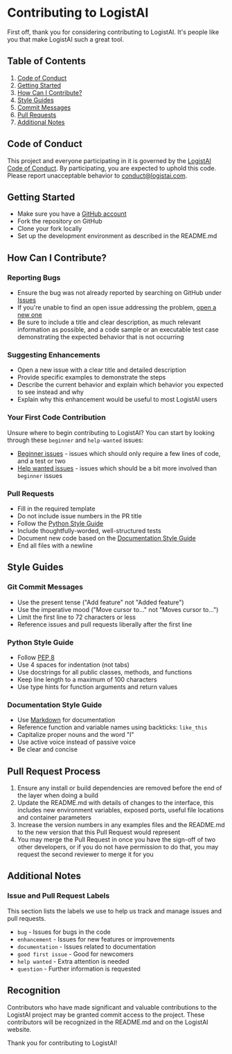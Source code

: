 # Contributing to LogistAI

First off, thank you for considering contributing to LogistAI. It's people like you that make LogistAI such a great tool.

## Table of Contents

1. [Code of Conduct](#code-of-conduct)
2. [Getting Started](#getting-started)
3. [How Can I Contribute?](#how-can-i-contribute)
4. [Style Guides](#style-guides)
5. [Commit Messages](#commit-messages)
6. [Pull Requests](#pull-requests)
7. [Additional Notes](#additional-notes)

## Code of Conduct

This project and everyone participating in it is governed by the [LogistAI Code of Conduct](CODE_OF_CONDUCT.md). By participating, you are expected to uphold this code. Please report unacceptable behavior to [conduct@logistai.com](mailto:conduct@logistai.com).

## Getting Started

- Make sure you have a [GitHub account](https://github.com/signup/free)
- Fork the repository on GitHub
- Clone your fork locally
- Set up the development environment as described in the README.md

## How Can I Contribute?

### Reporting Bugs

- Ensure the bug was not already reported by searching on GitHub under [Issues](https://github.com/logistai/logistai/issues)
- If you're unable to find an open issue addressing the problem, [open a new one](https://github.com/logistai/logistai/issues/new)
- Be sure to include a title and clear description, as much relevant information as possible, and a code sample or an executable test case demonstrating the expected behavior that is not occurring

### Suggesting Enhancements

- Open a new issue with a clear title and detailed description
- Provide specific examples to demonstrate the steps
- Describe the current behavior and explain which behavior you expected to see instead and why
- Explain why this enhancement would be useful to most LogistAI users

### Your First Code Contribution

Unsure where to begin contributing to LogistAI? You can start by looking through these `beginner` and `help-wanted` issues:

- [Beginner issues](https://github.com/logistai/logistai/labels/beginner) - issues which should only require a few lines of code, and a test or two
- [Help wanted issues](https://github.com/logistai/logistai/labels/help%20wanted) - issues which should be a bit more involved than `beginner` issues

### Pull Requests

- Fill in the required template
- Do not include issue numbers in the PR title
- Follow the [Python Style Guide](#python-style-guide)
- Include thoughtfully-worded, well-structured tests
- Document new code based on the [Documentation Style Guide](#documentation-style-guide)
- End all files with a newline

## Style Guides

### Git Commit Messages

- Use the present tense ("Add feature" not "Added feature")
- Use the imperative mood ("Move cursor to..." not "Moves cursor to...")
- Limit the first line to 72 characters or less
- Reference issues and pull requests liberally after the first line

### Python Style Guide

- Follow [PEP 8](https://www.python.org/dev/peps/pep-0008/)
- Use 4 spaces for indentation (not tabs)
- Use docstrings for all public classes, methods, and functions
- Keep line length to a maximum of 100 characters
- Use type hints for function arguments and return values

### Documentation Style Guide

- Use [Markdown](https://daringfireball.net/projects/markdown/) for documentation
- Reference function and variable names using backticks: `like_this`
- Capitalize proper nouns and the word "I"
- Use active voice instead of passive voice
- Be clear and concise

## Pull Request Process

1. Ensure any install or build dependencies are removed before the end of the layer when doing a build
2. Update the README.md with details of changes to the interface, this includes new environment variables, exposed ports, useful file locations and container parameters
3. Increase the version numbers in any examples files and the README.md to the new version that this Pull Request would represent
4. You may merge the Pull Request in once you have the sign-off of two other developers, or if you do not have permission to do that, you may request the second reviewer to merge it for you

## Additional Notes

### Issue and Pull Request Labels

This section lists the labels we use to help us track and manage issues and pull requests.

- `bug` - Issues for bugs in the code
- `enhancement` - Issues for new features or improvements
- `documentation` - Issues related to documentation
- `good first issue` - Good for newcomers
- `help wanted` - Extra attention is needed
- `question` - Further information is requested

## Recognition

Contributors who have made significant and valuable contributions to the LogistAI project may be granted commit access to the project. These contributors will be recognized in the README.md and on the LogistAI website.

Thank you for contributing to LogistAI!